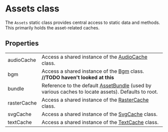 # Assets class

The `Assets` static class provides central access to static data and methods.  This primarily holds the asset-related caches.

## Properties

| | |
| :-- | :-- |
| audioCache  | Access a shared instance of the [AudioCache](/doc/caches/audio_cache.md) class. |
| bgm         | Access a shared instance of the [Bgm](/doc/audio/bgm.md) class.  **//TODO haven't looked at this** |
| bundle      | Reference to the default [AssetBundle](https://api.flutter.dev/flutter/services/AssetBundle-class.html) (used by various caches to locate assets).  Defaults to root. |
| rasterCache | Access a shared instance of the [RasterCache](/doc/caches/raster_cache.md) class. |
| svgCache    | Access a shared instance of the [SvgCache](/doc/caches/svg_cache.md) class. |
| textCache   | Access a shared instance of the [TextCache](/doc/caches/text_file_cache.md) class. |

